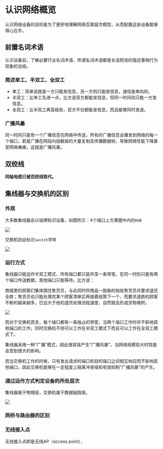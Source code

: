 # 认识网络概览

认识网络设备的目的是为了更好地理解网络互联层次模型，从而配置这些设备能够得心应手。

## 前置名词术语

认识设备前，了解必要行业名词术语，所谓名词术语都是长话短说的描述事物行为现象的总结。

### 简述单工、半双工、全双工

* 单工：简单说就是一方只能发信息，另一方则只能收信息，通信是单向的。
* 半双工：比单工先进一点，比方说双方都能发信息，但同一时间则只能一方发信息。
* 全双工：比半双工再高级些，双方不仅都能发信息，而且能够同时发送。

### 广播风暴

同一时间只能有一个广播信息在网络中传送，所有的广播信息会播发到网络的每一个端口，若是广播在网段内指数级的大量复制及传播数据帧，导致网络性能下降甚至网络瘫痪，这就是广播风暴。

## 双绞线

**同轴电缆已被双绞线取代。**



## 集线器与交换机的区别

### 外观

大多数集线器会以铭牌标识设备，如图所示：4个端口上方黄圈中内的`HUB`

![](https://i.postimg.cc/xT6yJBT6/Snipaste-2019-07-24-20-35-15.png)

交换机则会标识`switch`字样

![](https://i.postimg.cc/SKwKxB12/Snipaste-2019-07-24-21-18-36.png)

### 运行方式

集线器只能运作半双工模式，所有端口都只是共享一条带宽，在同一时刻只能有两个端口传送数据，其他端口只能等待，比方说：

商城里的顾客们集体围住售货员，与此同时将商品一股脑的抛给售货员并要求退还全款；售货员也只能处理完某个顾客清单后再接着结算下一个，而要求退款的顾客不断的越来越多，已远大于他的退货处理流程速度，自然就会形成货物堆积。

![](https://i.postimg.cc/9fLggNC0/Snipaste-2019-07-25-22-13-10.png)



而对于交换机而言，每个端口都有一条独占的带宽，当两个端口工作时并不影响其他端口的工作，同时交换机不但可以工作在半双工模式下而且可以工作在全双工模式下。

集线器采用一种“广播”模式，因此很容易产生“广播风暴”，当网络规模较大时性能会受到很大的影响。


而当交换机工作的时候，只有发出请求的端口和目的端口之间相互响应而不影响其他端口，因此交换机能够在一定程度上隔离冲突域和有效抑制“广播风暴”的产生。


### 通过运作方式判定设备的所处层次

集线器属于物理层，交换机属于数据链路层。

![](https://i.postimg.cc/q7hphbM7/Snipaste-2019-07-25-14-15-47.png)


### 网桥与路由器的区别



### 无线接入点

无线接入点即是无线AP（access point），

![]()
